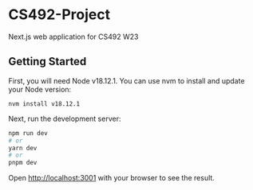 # CS492-Project
Next.js web application for CS492 W23

## Getting Started

First, you will need Node v18.12.1. You can use nvm to install and update your Node version:

```
nvm install v18.12.1
```

Next, run the development server:

```bash
npm run dev
# or
yarn dev
# or
pnpm dev
```

Open [http://localhost:3001](http://localhost:3001) with your browser to see the result.
